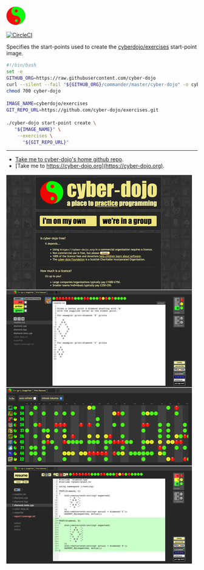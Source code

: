 
<img src="https://raw.githubusercontent.com/cyber-dojo/nginx/master/images/home_page_logo.png" alt="cyber-dojo yin/yang logo" width="50px" height="50px"/>

[![CircleCI](https://circleci.com/gh/cyber-dojo/exercises.svg?style=svg)](https://circleci.com/gh/cyber-dojo/exercises)

Specifies the start-points used to create the
[cyberdojo/exercises](https://hub.docker.com/r/cyberdojo/exercises) start-point image.

```bash
#!/bin/bash
set -e
GITHUB_ORG=https://raw.githubusercontent.com/cyber-dojo
curl --silent --fail "${GITHUB_ORG}/commander/master/cyber-dojo" -o cyber-dojo
chmod 700 cyber-dojo

IMAGE_NAME=cyberdojo/exercises
GIT_REPO_URL=https://github.com/cyber-dojo/exercises.git

./cyber-dojo start-point create \
   "${IMAGE_NAME}" \
    --exercises \
      "${GIT_REPO_URL}"        
```

- - - -

* [Take me to cyber-dojo's home github repo](https://github.com/cyber-dojo/cyber-dojo).
* [Take me to https://cyber-dojo.org](https://cyber-dojo.org).

![cyber-dojo.org home page](https://github.com/cyber-dojo/cyber-dojo/blob/master/shared/home_page_snapshot.png)
